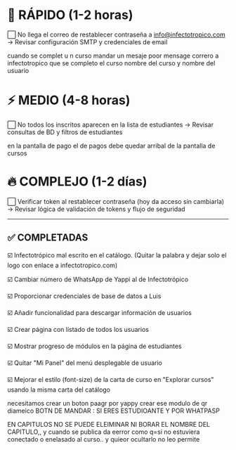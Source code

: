 # 🚀 RÁPIDO (1-2 horas)
⬜ No llega el correo de restablecer contraseña a info@infectotropico.com
   → Revisar configuración SMTP y credenciales de email

   cuando se complet u n curso mandar un mesaje poor mensage correro a infectotropico que se completo el curso nombre del curso y nombre del usuario

# ⚡ MEDIO (4-8 horas)
⬜ No todos los inscritos aparecen en la lista de estudiantes
   → Revisar consultas de BD y filtros de estudiantes

   en la pantalla de pago el de pagos debe quedar arribal de la pantalla de cursos

# 🔥 COMPLEJO (1-2 días)
⬜ Verificar token al restablecer contraseña (hoy da acceso sin cambiarla)
   → Revisar lógica de validación de tokens y flujo de seguridad

---

## ✅ COMPLETADAS

☑️ Infectotrópico mal escrito en el catálogo. (Quitar la palabra y dejar solo el logo con enlace a infectotropico.com)

☑️ Cambiar número de WhatsApp de Yappi al de Infectotrópico

☑️ Proporcionar credenciales de base de datos a Luis

☑️ Añadir funcionalidad para descargar información de usuarios

☑️ Crear página con listado de todos los usuarios

☑️ Mostrar progreso de módulos en la página de estudiantes

☑️ Quitar "Mi Panel" del menú desplegable de usuario

☑️ Mejorar el estilo (font-size) de la carta de curso en "Explorar cursos" usando la misma carta del catálogo

necesitamos crear un boton paagr por yappy crear ese modulo de qr diameico
BOTN DE MANDAR : SI ERES ESTUDIOANTE Y POR WHATPASP

EN CAPITULOS NO SE PUEDE ELEIMINAR NI BORAR EL NOMBRE DEL CAPITULO,, y cuando se publica da eerror como q=si no estuviera conectado o enelasado al curso.. y quieor ocultarlo no leo permite

